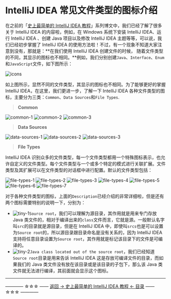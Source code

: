 # IntelliJ IDEA 常见文件类型的图标介绍

在之前的「[史上最简单的 IntelliJ IDEA 教程](../../README.md)」系列博文中，我们已经了解了很多关于 IntelliJ IDEA 的内容啦，例如，在 Windows 系统下安装  IntelliJ IDEA、运行  IntelliJ IDEA 、创建 Java 项目以及修改  IntelliJ IDEA  主题等等，可以说，我们已经初步掌握了 IntelliJ IDEA 的使用方法啦！不过，有一个现象不知道大家注意到没有，那就是：**在我们使用 IntelliJ IDEA 创建文件的时候， 随着文件类型的不同，其显示的图标也不相同。**例如，我们分别创建`Java`、`Interface`、`Enum`和`JavaScript`文件，如下图所示：

![icons](../../images/idea-icon/icons.png)

如上图所示，显然不同的文件类型，其显示的图标也不相同。为了能够更好的掌握 IntelliJ IDEA，在这里，我们更进一步，了解一下  IntelliJ IDEA 各种文件类型的图标，主要分为三类：`Common`、`Data Sources`和`File Types`.

> **Common**

![common-1](../../images/idea-icon/common-1.png)
![common-2](../../images/idea-icon/common-2.png)
![common-3](../../images/idea-icon/common-3.png)

> **Data Sources**

![data-sources-1](../../images/idea-icon/data-sources-1.png)
![data-sources-2](../../images/idea-icon/data-sources-2.png)
![data-sources-3](../../images/idea-icon/data-sources-3.png)

> **File Types**

IntelliJ IDEA 识别众多的文件类型，每一个文件类型都用一个特殊图标表示，也允许自定义的文件类型。每个文件类型与一个或多个特定的模式进行关联扩展。文件类型及其扩展可以在文件类型的对话框中进行配置。默认的文件类型包括：

![file-types-1](../../images/idea-icon/file-types-1.png)
![file-types-2](../../images/idea-icon/file-types-2.png)
![file-types-3](../../images/idea-icon/file-types-3.png)
![file-types-4](../../images/idea-icon/file-types-4.png)
![file-types-5](../../images/idea-icon/file-types-5.png)
![file-types-6](../../images/idea-icon/file-types-6.png)
![file-types-7](../../images/idea-icon/file-types-7.png)

对于各种文件类型的图标，上面的`Description`已经介绍的非常详细啦，但是还有两个图标需要特别的说明一下，分别为：

 - ![tiny-1](../../images/idea-icon/tiny-1.png)`Source root`，我们可以理解为源目录，其作用就是用来专门存放 Java 类文件的，相对于编译出来的`class`文件而言，它就是源。一般默认名字叫`src`的目录就是源目录，但是在 IntelliJ IDEA 中，即使叫`srcs`也是可以设置为`Source root`的，所以源目录跟目录命名是没有关系的，因为 IntelliJ IDEA 支持将任意目录设置为`Source root`，其作用就是标记该目录下的文件是可编译的。
 - ![tiny-2](../../images/idea-icon/tiny-2.png)`Java class located out of the source root`，我们已经知道`Source root`目录是用来告诉 IntelliJ IDEA 这是存放可编译文件的目录，而如果我们的 Java 类文件没有放在该目录或是该目录的子包下，那么该 Java 类文件就无法进行编译，其前面就会显示这个图标。
 

----------
———— ☆☆☆ —— [返回 -> 史上最简单的 IntelliJ IDEA 教程 <- 目录](../../README.md) —— ☆☆☆ ————
